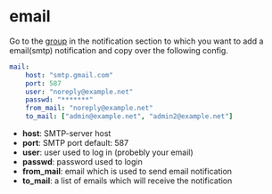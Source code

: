 # email

Go to the [group](group.md) in the notification section to which you want to add a email(smtp) notification and copy over the following config.

```yml
mail:
    host: "smtp.gmail.com"
    port: 587
    user: "noreply@example.net"
    passwd: "*******"
    from_mail: "noreply@example.net"
    to_mail: ["admin@example.net", "admin2@example.net"]
```
 - **host**: SMTP-server host
 - **port**: SMTP port default: 587
 - **user**: user used to log in (probebly your email)
 - **passwd**: password used to login
 - **from_mail**: email which is used to send email notification
 - **to_mail**: a list of emails which will receive the notification